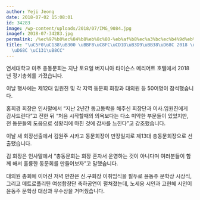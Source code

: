 ```yaml
---
author: Yeji Jeong
date: 2018-07-02 15:08:01
id: 34283
image: /wp-content/uploads/2018/07/IMG_9084.jpg
imagef: 2018-07-34283.jpg
permalink: /%ec%97%b0%ec%84%b8%eb%8c%80-%eb%af%b8%ec%a3%bc%ec%b4%9d%eb%8f%99%eb%ac%b8%ed%9a%8c-2018-%ec%a0%95%ea%b8%b0%ec%b4%9d%ed%9a%8c-%ec%84%b1%eb%a3%8c/
title: "\uC5F0\uC138\uB300 \uBBF8\uC8FC\uCD1D\uB3D9\uBB38\uD68C 2018 \uC815\uAE30\uCD1D\
  \uD68C \uC131\uB8CC"
---
```


연세대학교 미주 총동문회는 지난 토요일 버지니아 타이슨스 메리어트 호텔에서 2018년 정기총회를 가졌습니다.

이날 행사에는 제12대 임원진 및 각 지역 동문회 회장과 대의원 등 50여명이 참석했습니다.

홍희경 회장은 인사말에서 “지난 2년간 동고동락을 해주신 회장단과 이사.임원진에게 감사드린다”고 전한 뒤 “처음 시작할때의 의욕보다는 다소 미약한 부문들이 있었지만, 전 동문들의 도움으로 성황리에 마친 것에 감사를 느낀다”고 강조했습니다.

이날 새 회장선출에서 김원주 시카고 동문회장이 만장일치로 제13대 총동문회장으로 선출됐습니다.

김 회장은 인사말에서 “총동문회는 회장 혼자서 운영하는 것이 아니다며 여러분들이 함께 해서 훌륭한 동문회를 만들어보자”고 말했습니다.

대의원 총회에 이어진 저녁 만찬은 신.구회장 이취임식을 필두로 윤동주 문학상 시상식, 그리고 메트로폴리탄 여성합창단 축하공연이 펼쳐졌는데, 노세웅 시인과 고현혜 시인이 윤동주 문학상 대상과 우수상을 거머줬습니다.